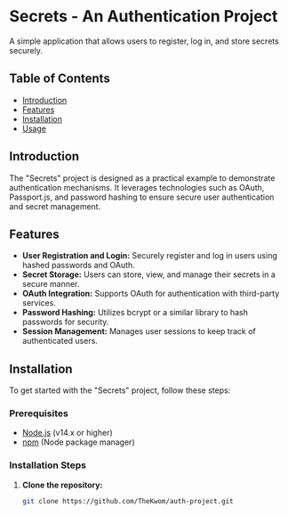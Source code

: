 # Secrets - An Authentication Project

A simple application that allows users to register, log in, and store secrets securely.

## Table of Contents

- [Introduction](#introduction)
- [Features](#features)
- [Installation](#installation)
- [Usage](#usage)

## Introduction

The "Secrets" project is designed as a practical example to demonstrate authentication mechanisms. It leverages technologies such as OAuth, Passport.js, and password hashing to ensure secure user authentication and secret management.

## Features

- **User Registration and Login:** Securely register and log in users using hashed passwords and OAuth.
- **Secret Storage:** Users can store, view, and manage their secrets in a secure manner.
- **OAuth Integration:** Supports OAuth for authentication with third-party services.
- **Password Hashing:** Utilizes bcrypt or a similar library to hash passwords for security.
- **Session Management:** Manages user sessions to keep track of authenticated users.

## Installation

To get started with the "Secrets" project, follow these steps:

### Prerequisites

- [Node.js](https://nodejs.org/) (v14.x or higher)
- [npm](https://www.npmjs.com/) (Node package manager)

### Installation Steps

1. **Clone the repository:**

   ```bash
   git clone https://github.com/TheKwom/auth-project.git
